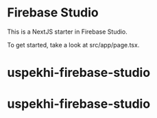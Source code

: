 # Firebase Studio

This is a NextJS starter in Firebase Studio.

To get started, take a look at src/app/page.tsx.
# uspekhi-firebase-studio
# uspekhi-firebase-studio

